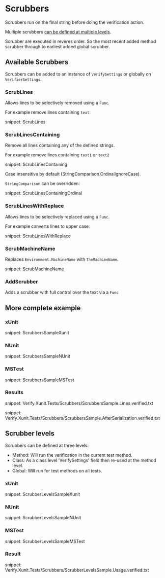 # Scrubbers

Scrubbers run on the final string before doing the verification action.

Multiple scrubbers [can be defined at multiple levels](#Scrubber-levels).

Scrubber are executed in reveres order. So the most recent added method scrubber through to earliest added global scrubber.


## Available Scrubbers

Scrubbers can be added to an instance of `VerifySettings` or globally on `VerifierSettings`.


### ScrubLines

Allows lines to be selectively removed using a `Func`.

For example remove lines containing `text`:

snippet: ScrubLines


### ScrubLinesContaining

Remove all lines containing any of the defined strings.

For example remove lines containing `text1` or `text2`

snippet: ScrubLinesContaining

Case insensitive by default (StringComparison.OrdinalIgnoreCase).

`StringComparison` can be overridden:

snippet: ScrubLinesContainingOrdinal


### ScrubLinesWithReplace

Allows lines to be selectively replaced using a `Func`.

For example converts lines to upper case:

snippet: ScrubLinesWithReplace


### ScrubMachineName

Replaces `Environment.MachineName` with `TheMachineName`.

snippet: ScrubMachineName


### AddScrubber

Adds a scrubber with full control over the text via a `Func`


## More complete example


### xUnit

snippet: ScrubbersSampleXunit


### NUnit

snippet: ScrubbersSampleNUnit


### MSTest

snippet: ScrubbersSampleMSTest


### Results

snippet: Verify.Xunit.Tests/Scrubbers/ScrubbersSample.Lines.verified.txt

snippet: Verify.Xunit.Tests/Scrubbers/ScrubbersSample.AfterSerialization.verified.txt


## Scrubber levels

Scrubbers can be defined at three levels:

 * Method: Will run the verification in the current test method.
 * Class: As a class level 'VerifySettings' field then re-used at the method level.
 * Global: Will run for test methods on all tests.


### xUnit

snippet: ScrubberLevelsSampleXunit


### NUnit

snippet: ScrubberLevelsSampleNUnit


### MSTest

snippet: ScrubberLevelsSampleMSTest


### Result

snippet: Verify.Xunit.Tests/Scrubbers/ScrubberLevelsSample.Usage.verified.txt